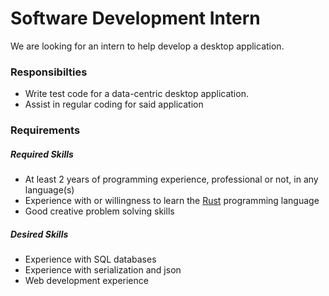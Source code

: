 # Software Development Intern

We are looking for an intern to help develop a desktop application. 

### Responsibilties

* Write test code for a data-centric desktop application.
* Assist in regular coding for said application

### Requirements

##### Required Skills

* At least 2 years of programming experience, professional or not, in any language(s)
* Experience with or willingness to learn the [Rust](https://www.rust-lang.org/en-US/) programming language
* Good creative problem solving skills

##### Desired Skills

* Experience with SQL databases
* Experience with serialization and json
* Web development experience
